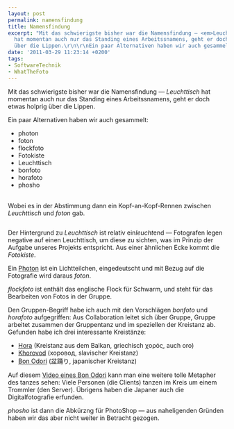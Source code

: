 ```yaml
---
layout: post
permalink: namensfindung
title: Namensfindung
excerpt: "Mit das schwierigste bisher war die Namensfindung — <em>Leuchttisch</em>
  hat momentan auch nur das Standing eines Arbeitssnamens, geht er doch etwas holprig
  über die Lippen.\r\n\r\nEin paar Alternativen haben wir auch gesammelt:\r\n<ul>\r\n\t<li>photon</li>\r\n\t<li>foton</li>\r\n\t<li>flockfoto</li>\r\n\t<li>Fotokiste</li>\r\n\t<li>Leuchttisch</li>\r\n\t<li>bonfoto</li>\r\n\t<li>horafoto</li>\r\n\t<li>phosho</li>\r\n</ul>\r\n"
date: '2011-03-29 11:23:14 +0200'
tags:
- SoftwareTechnik
- WhatTheFoto
---
```

<p>Mit das schwierigste bisher war die Namensfindung — <em>Leuchttisch</em> hat momentan auch nur das Standing eines Arbeitssnamens, geht er doch etwas holprig über die Lippen.</p>
<p>Ein paar Alternativen haben wir auch gesammelt:</p>
<ul>
<li>photon</li>
<li>foton</li>
<li>flockfoto</li>
<li>Fotokiste</li>
<li>Leuchttisch</li>
<li>bonfoto</li>
<li>horafoto</li>
<li>phosho</li>
</ul>
<p><a id="more"></a><a id="more-475"></a><br />
Wobei es in der Abstimmung dann ein Kopf-an-Kopf-Rennen zwischen <em>Leuchttisch</em> und <em>foton</em> gab.</p>
<p><img src="https://spreadsheets.google.com/oimg?key=0AtTPpgm7INxMdEd0NzBLMlRtU2NERDYzc21nXzgwUWc&amp;oid=0&amp;zx=iyuvy11yx789" alt="" /></p>
<p>Der Hintergrund zu <em>Leuchttisch</em> ist relativ ein<em>leucht</em>end — Fotografen legen negative auf einen Leuchttisch, um diese zu sichten, was im Prinzip der Aufgabe unseres Projekts entspricht. Aus einer ähnlichen Ecke kommt die <em>Fotokiste</em>.</p>
<p>Ein <a href="http://de.wikipedia.org/wiki/Photon">Photon</a> ist ein Lichtteilchen, eingedeutscht und mit Bezug auf die Fotografie wird daraus <em>foton</em>.</p>
<p><em>flockfoto</em> ist enthält das englische Flock für Schwarm, und steht für das Bearbeiten von Fotos in der Gruppe.</p>
<p>Den Gruppen-Begriff habe ich auch mit den Vorschlägen <em>bonfoto</em> und <em>horafoto</em> aufgegriffen: Aus Collaboration leitet sich über Gruppe, Gruppe arbeitet zusammen der Gruppentanz und im speziellen der Kreistanz ab. Gefunden habe ich drei interessante Kreistänze:</p>
<ul>
<li><a href="http://en.wikipedia.org/wiki/Hora_%28dance%29">Hora</a> (Kreistanz aus dem Balkan, griechisch χορός, auch oro)</li>
<li><a href="http://en.wikipedia.org/wiki/Khorovod">Khorovod</a> (хоровод, slavischer Kreistanz)</li>
<li><a href="http://en.wikipedia.org/wiki/Bon_Odori#Bon_Odori">Bon Odori</a> (盆踊り, japanischer Kreistanz)</li>
</ul>
<p>Auf diesem <a href="http://www.youtube.com/watch?v=bjJtiY51FQI">Video eines Bon Odori</a> kann man eine weitere tolle Metapher des tanzes sehen: Viele Personen (die Clients) tanzen im Kreis um einem Trommler (den Server). Übrigens haben die Japaner auch die Digitalfotografie erfunden.</p>
<p><em>phosho</em> ist dann die Abkürzng für PhotoShop — aus naheligenden Gründen haben wir das aber nicht weiter in Betracht gezogen.</p>
